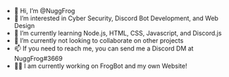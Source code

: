 - 👋 Hi, I’m @NuggFrog
- 👀 I’m interested in Cyber Security, Discord Bot Development, and Web Design
- 🌱 I’m currently learning Node.js, HTML, CSS, Javascript, and Discord.js
- 💞️ I’m currently not looking to collaborate on other projects
- 📫 If you need to reach me, you can send me a Discord DM at NuggFrog#3669
- 👨‍💻 I am currently working on FrogBot and my own Website!

<!---
NuggFrog/NuggFrog is a ✨ special ✨ repository because its `README.md` (this file) appears on your GitHub profile.
You can click the Preview link to take a look at your changes.
--->
